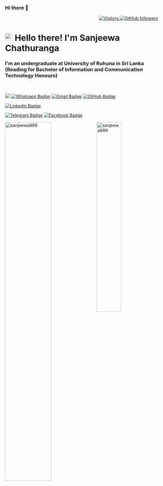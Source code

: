 ### Hi there 👋


<p align="right">
  <a href="https://github.com/sanjeewa999">
    <img src="https://komarev.com/ghpvc/?username=sanjeewa999&style=flat-square&color=040404" alt="Visitors" />
  </a>
  <a href="https://github.com/sanjeewa999?tab=followers">
    <img alt="GitHub followers" src="https://img.shields.io/github/followers/sanjeewa999?style=flat-square&color=040404&labelColor=565656&logo=github" alt="Followers" />
  </a>
</p>

<h1 align="left" id="macropower-title"><img src="https://media.giphy.com/media/hvRJCLFzcasrR4ia7z/giphy.gif" width="25px"></a> Hello there! I'm Sanjeewa Chathuranga</h1>
<h3 align="left">I'm an undergraduate at University of Ruhuna in Sri Lanka (Reading for Bachelor of Information and Communication Technology Honours)</h3>

<br>

[![](https://img.shields.io/website?color=040404&style=flat-square&labelColor=18d26e&up_message=MS&url=https://sanjeewa999.github.io)](https://sanjeewa999.github.io)
[![Whatsapp Badge](https://img.shields.io/badge/WhatsApp-075e54?style=flat-square&logo=whatsapp&logoColor=white&link=https://wa.me/+94772697028)](https://wa.me/+94772697028)
[![Gmail Badge](https://img.shields.io/badge/Gmail-db4437?style=flat-square&logo=Gmail&logoColor=white&link=mailto:sanjiwachathurangaofficial@gmail.com)](mailto:sanjiwachathurangaofficial@gmail.com)
[![GitHub Badge](https://img.shields.io/badge/GitHub-100000?style=flat-square&logo=github&logoColor=white&link=https://github.com/sanjeewa999)](https://github.com/sanjeewa999)
<!--[![Stack-overflow Badge](https://img.shields.io/badge/Stack-overflow-FE7A16?style=flat-square&logo=stack-overflow&logoColor=white&link=https://stackoverflow.com/users/13410194/madushan-sandaruwan)](https://stackoverflow.com/users/13410194/sajeewa)-->
[![Linkedin Badge](https://img.shields.io/badge/LinkedIn-0a66c2?style=flat-square&labelColor=0a66c2&logo=Linkedin&logoColor=white&link=https://www.linkedin.com/in/sanjeewa-chathuranga-782b761ba/)](https://www.linkedin.com/in/sanjeewa-chathuranga-782b761ba/)
<!--[![Medium Badge](https://img.shields.io/badge/Medium-02b875?style=flat-square&labelColor=12100e&logo=Medium&link=https://sajeewa.medium.com/)](https://sajeewa.medium.com/)-->
[![Telegram Badge](https://img.shields.io/badge/Telegram-0088cc?style=flat-square&logoColor=white&logo=Telegram&link=https://t.me/Sanjeewa_Chathuranga)](https://t.me/Sanjeewa_Chathuranga)
[![Facebook Badge](https://img.shields.io/badge/Facebook-1877f2?style=flat-square&logoColor=white&logo=facebook&link=https://www.facebook.com/sanjeewa.chaturanga.9)](https://www.facebook.com/sanjeewa.chaturanga.9)
<!--[![Instagram Badge](https://img.shields.io/badge/Instagram-c32aa3?style=flat-square&logo=instagram&logoColor=white&link=https://www.instagram.com/sanjeewa/)](https://www.instagram.com/sajeewa/)-->

<!-- Hello World-->


<a href="#sanjeewa999-title">
  <img width="55%" src="https://github-readme-stats.vercel.app/api?username=sanjeewa999&show_icons=true&title_color=18d26e&icon_color=18d26e&text_color=ffffff&bg_color=040404&border_color=18d26e" alt="sanjeewa999" align="left" />
</a>

<a href="#sanjeewa999-title">
  <img width="40%" src="https://github-readme-stats.vercel.app/api/top-langs/?username=sanjeewa999&title_color=18d26e&text_color=ffffff&bg_color=040404&langs_count=8&layout=compact&border_color=18d26e" alt="sanjeewa999" align="right" />
</a>

